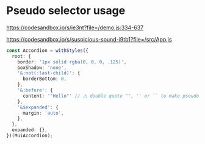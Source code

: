 # Pseudo selector usage

https://codesandbox.io/s/ie3nt?file=/demo.js:334-637

https://codesandbox.io/s/suspicious-sound-i9tb1?file=/src/App.js

```ts
const Accordion = withStyles({
  root: {
    border: '1px solid rgba(0, 0, 0, .125)',
    boxShadow: 'none',
    '&:not(:last-child)': {
      borderBottom: 0,
    },
    '&:before': {
      content: '"Hello"' // ⚠️ double quote "", '' or `` to make pseudo work
    },
    '&$expanded': {
      margin: 'auto',
    },
  },
  expanded: {},
})(MuiAccordion);
```